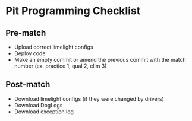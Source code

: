 # Pit Programming Checklist
## Pre-match
- Upload correct limelight configs
- Deploy code
- Make an empty commit or amend the previous commit with the match number (ex. practice 1, qual 2, elim 3)

## Post-match
- Download limelight configs (if they were changed by drivers)
- Download DogLogs
- Download exception log
